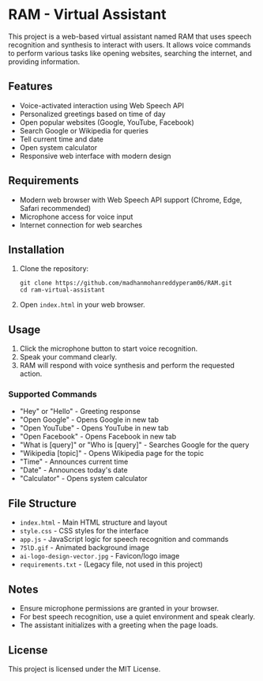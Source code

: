 # RAM - Virtual Assistant

This project is a web-based virtual assistant named RAM that uses speech recognition and synthesis to interact with users. It allows voice commands to perform various tasks like opening websites, searching the internet, and providing information.

## Features

- Voice-activated interaction using Web Speech API
- Personalized greetings based on time of day
- Open popular websites (Google, YouTube, Facebook)
- Search Google or Wikipedia for queries
- Tell current time and date
- Open system calculator
- Responsive web interface with modern design

## Requirements

- Modern web browser with Web Speech API support (Chrome, Edge, Safari recommended)
- Microphone access for voice input
- Internet connection for web searches

## Installation

1. Clone the repository:
   ```
   git clone https://github.com/madhanmohanreddyperam06/RAM.git
   cd ram-virtual-assistant
   ```

2. Open `index.html` in your web browser.

## Usage

1. Click the microphone button to start voice recognition.
2. Speak your command clearly.
3. RAM will respond with voice synthesis and perform the requested action.

### Supported Commands

- "Hey" or "Hello" - Greeting response
- "Open Google" - Opens Google in new tab
- "Open YouTube" - Opens YouTube in new tab
- "Open Facebook" - Opens Facebook in new tab
- "What is [query]" or "Who is [query]" - Searches Google for the query
- "Wikipedia [topic]" - Opens Wikipedia page for the topic
- "Time" - Announces current time
- "Date" - Announces today's date
- "Calculator" - Opens system calculator

## File Structure

- `index.html` - Main HTML structure and layout
- `style.css` - CSS styles for the interface
- `app.js` - JavaScript logic for speech recognition and commands
- `75lD.gif` - Animated background image
- `ai-logo-design-vector.jpg` - Favicon/logo image
- `requirements.txt` - (Legacy file, not used in this project)

## Notes

- Ensure microphone permissions are granted in your browser.
- For best speech recognition, use a quiet environment and speak clearly.
- The assistant initializes with a greeting when the page loads.

## License

This project is licensed under the MIT License.
